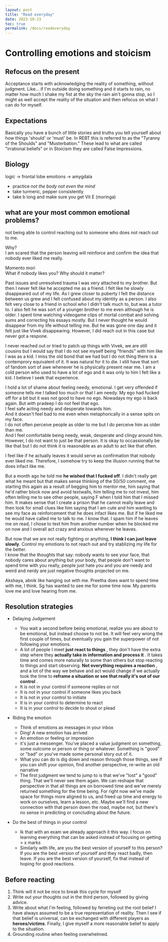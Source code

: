 ```yaml
---
layout: post
title: "Read everyday"
date: 2023-10-23
toc: true
permalink: /docs/readeveryday
---
```


# Controlling emotions and stoicism 
## Refocus on the present
Acceptance starts with acknowledging the reality of something, without judgment. Like... if I'm outside doing something and it starts to rain, no matter how much I shake my fist at the sky the rain ain't gonna stop, so I might as well accept the reality of the situation and then refocus on what I can do for myself.

## Expectations
Basically you have a bunch of little stories and truths you tell yourself about how things 'should' or 'must' be. In REBT this is referred to as the "Tyranny of the Shoulds" and "Musterbation." These lead to what are called "irrational beliefs" or in Stoicism they are called False Impressions.

## Biology
logic -> frontal lobe
emotions -> amygdala
- practice *not the body not even the mind*
- take turmeric, pepper consistently
- take b long and make sure you get Vit E (moringa)

## what are your most common emotional problems?
not being able to control reaching out to someone who does not reach out to me. 

Why?  
I am scared that the person leaving will reinforce and confirm the idea that nobody ever liked me really. 

Momento mori   
What if nobody likes you? Why should it matter?

Past issues and unresolved trauma
I was very attached to my brother. But then I never felt like he accepted me as a friend. I felt like he slowly disappeared out of my life. As I grew closer to puberty I felt the distance between us grew and I felt confused about my identity as a person. I also felt very close to a friend in school who I didn't talk much to, but was a tutor to. I also felt he was sort of a younger brother to me even although he is older. I spent time watching videogame clips of mortal combat and solving sums and correcting his essays mostly. But I never thought he would disappear from my life without telling me. But he was gone one day and it felt just like Vivek disappearing. However, I did reach out in this case but never got a respone.

I never reached out or tried to patch up things with Vivek, we are still cousins but I would say that I do not see myself being "friends" with him like I was as a kid. I miss the old bond that we had but I do not thing there is a contemprory equivalent of it. It was natural for it to die. I still have that sort of fandom sort of awe whenever he is physically present near me. I am a cold person who used to have a lot of ego and it was only to him I felt like a kid. I believe I seek that experience. 

I hold a lot of shame about feeling needy, emotional. I get very offended if someone tells me I talked too much or that I am needy. My ego had fucked off for a bit but it was not good to have no ego. Nowadays my ego is back again. But with pradeep I do not feel that ego.   
I feel safe acting needy and desperate towards him.  
And it doesn't feel bad to me even when metaphorically in a sense spits on my face.   
I do not often perceive people as older to me but I do perceive him as older than me.  
And I feel comfortable being needy, weak, desperate and clingy around him.   
However, I do not want to just be that person. It is okay to occassionally be like that but I do not think it is reasonable as an adult to act like that often.  

I feel like if he actually leaves it would serve as confirmation that nobody ever liked me. Therefore, I somehow try to keep the illusion running that he does infact like me. 

But a month ago he told me **he wished that I fucked off**. I didn't really get what he meant but that makes sense thinking of the 50/50 comment, me starting this again as a result of begging him to mentor me, him saying that he'd rather block now and avoid textwalls, him telling me to not invest, him often telling me to see other people, saying F when I told him that I missed him. It makes sense that I create a prison that he cannot really leave and then look for small clues like him saying that I am cute and him wanting to see my face as reinforcement that he does infact likes me. But if he liked me he would have called me to talk to me. I know that. I spam him if he leaves me on read, I chose to text him from another number when he blocked me on now and I overall act crazy and anxious whenever he leaves. 

But now that we are not really fighting or anything, **I think I can just leave slowly**. 
Control my emotions to not reach out and try stablizing my life for the better.  
I know that the thoughts that say: nobody wants to see your face, that nobody cares about anything but your body, that people don't want to spend time with you really, people just hate you and you are needy and weird and nerdy are just negative thoughts projected on me.

Akshaya, abnik like hanging out with me. Preetha does want to spend time with me, I think. Sg has wanted to see me for some time now. My parents love me and love hearing from me.  

## Resolution strategies

- Delaying Judgement 
  - You wait a second before being emotional, realize you are about to be emotional, but instead choose to not be. It will feel very wrong the first couple of times, but eventually you gain the superpower of not following your emotions.
  - A lot of people I meet **just react to things** , they don't have the extra step where they **actually take in information and process it** . It takes time and comes more naturally to some than others but stop reacting to things and start observing. **Not everything requires a reaction** , and a lot of the way we behave and act would change if we actually took the time to **reframe a situation or see that really it's out of our control** .
  - It is not in your control if someone replies or not
  - It is not in your control if someone likes you back
  - It is not in your control to initiate
  - It is in your control to determine to react
  - It is in your control to decide to shout or plead

- Riding the emotion
  - Think of emotions as messages in your inbox
  - Ding! A new emotion has arrived
  - An emotion or feeling or impression
  -  it's just a messenger. You've placed a value judgment on something, some outcome or person or thing or whatever. Something is "good" or "bad" or you've made some personal story out of it.
  - What you can do is dig down and reason through those things, see if you can shift your opinion, find another perspective, re-write an old narrative
  - The first judgment we tend to jump to is that we've "lost" a "good" thing. That we'll never see them again. We can reshape that perspective in that all things are on borrowed time and we've merely returned something for the time being. For right now we've made space for things more aligned to us, and freed up time and energy to work on ourselves, learn a lesson, etc. Maybe we'll find a new connection with that person down the road, maybe not, but there's no sense in predicting or concluding about the future.

- Do the best of things in your control
  - Ik that with an exam we already approach it this way. I focus on learning everything that can be asked instead of focusing on getting > x marks
  - Similarly with life, are you the best version of yourself to this person? If you are the best version of yourself and they react badly, then leave. If you are the best version of yourself, fix that instead of hoping for good reactions.

## Before reacting
1. Think will it not be nice to break this cycle for myself
2. Write out your thoughts out in the third person, followed by giving advice.
3. Write about what I'm feeling, followed by ferreting out the root belief I have always assumed to be a true representation of reality. Then I see if that belief is universal, can be exchanged with different players as **heroes/victims**. Finally, I give myself a more reasonable belief to apply to the situation.
4. Grounding routine when feeling overwhelmed.
